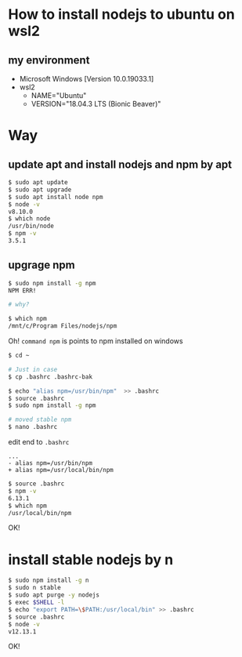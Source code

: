 # How to install nodejs to ubuntu on wsl2

## my environment
 - Microsoft Windows [Version 10.0.19033.1]
 - wsl2
   - NAME="Ubuntu"
   - VERSION="18.04.3 LTS (Bionic Beaver)"
   
# Way 

## update apt and install nodejs and npm by apt

```bash
$ sudo apt update
$ sudo apt upgrade
$ sudo apt install node npm
$ node -v
v8.10.0
$ which node
/usr/bin/node
$ npm -v
3.5.1
```

## upgrage npm

```bash
$ sudo npm install -g npm 
NPM ERR!

# why?

$ which npm
/mnt/c/Program Files/nodejs/npm
```

Oh! `command npm` is points to npm installed on windows 

```bash
$ cd ~

# Just in case
$ cp .bashrc .bashrc-bak 

$ echo "alias npm=/usr/bin/npm"  >> .bashrc 
$ source .bashrc 
$ sudo npm install -g npm 

# moved stable npm
$ nano .bashrc
```

edit end to `.bashrc`
```.bashrc
...
- alias npm=/usr/bin/npm
+ alias npm=/usr/local/bin/npm
```

```bash
$ source .bashrc 
$ npm -v
6.13.1
$ which npm
/usr/local/bin/npm
```

OK!

# install stable nodejs by n

```bash
$ sudo npm install -g n
$ sudo n stable
$ sudo apt purge -y nodejs
$ exec $SHELL -l
$ echo "export PATH=\$PATH:/usr/local/bin" >> .bashrc
$ source .bashrc 
$ node -v
v12.13.1
```

OK!
